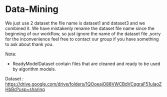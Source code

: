# Data-Mining
We just use 2 dataset the file name is dataset1 and dataset3 and we combined it. We have mistakenly rename the dataset file name since the beginning of our workflow, so just ignore the name of the dataset file ,sorry for the inconvenience feel free to contact our group if you have something to ask about thank you.

Note:

- ReadyModelDataset contain files that are cleaned and ready to be used by algorithm models.



Dataset :
https://drive.google.com/drive/folders/1QOoeajO88VWCBdVCqgraF51uIaoZHbBd?usp=sharing
